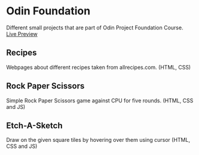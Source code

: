 # Odin Foundation

Different small projects that are part of Odin Project Foundation Course.
[Live Preview](https://remipish.github.io/odin-foundation/index.html)

## Recipes
Webpages about different recipes taken from allrecipes.com. (HTML, CSS)

## Rock Paper Scissors
Simple Rock Paper Scissors game against CPU for five rounds. (HTML, CSS and JS)

## Etch-A-Sketch
Draw on the given square tiles by hovering over them using cursor (HTML, CSS and JS)

